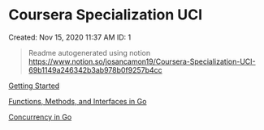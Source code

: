 # Coursera Specialization UCI

Created: Nov 15, 2020 11:37 AM
ID: 1
> Readme autogenerated using notion
> https://www.notion.so/josancamon19/Coursera-Specialization-UCI-69b1149a246342b3ab978b0f9257b4cc

[Getting Started](readme/Getting%20Started%207424ce990657452582e2b254fe1ae371.md)

[Functions, Methods, and Interfaces in Go](readme/Functions,%20Methods,%20and%20Interfaces%20in%20Go%20aced802d6e0e455bb8f3e9ead58619f1.md)

[Concurrency in Go](readme/Concurrency%20in%20Go%20fdc71d2edeff4c86b1c28d4882ee7015.md)